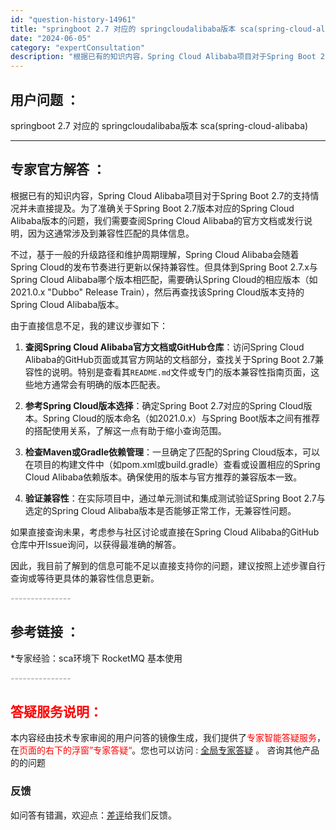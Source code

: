 ```yaml
---
id: "question-history-14961"
title: "springboot 2.7 对应的 springcloudalibaba版本 sca(spring-cloud-alibaba)"
date: "2024-06-05"
category: "expertConsultation"
description: "根据已有的知识内容，Spring Cloud Alibaba项目对于Spring Boot 2.7的支持情况并未直接提及。为了准确关于Spring Boot 2.7版本对应的Spring Cloud Alibaba版本的问题，我们需要查阅Spring Cloud Alibaba的官方文档或发行说明，"
---
```


## 用户问题 ： 
 springboot 2.7 对应的 springcloudalibaba版本 sca(spring-cloud-alibaba) 

---------------
## 专家官方解答 ：

根据已有的知识内容，Spring Cloud Alibaba项目对于Spring Boot 2.7的支持情况并未直接提及。为了准确关于Spring Boot 2.7版本对应的Spring Cloud Alibaba版本的问题，我们需要查阅Spring Cloud Alibaba的官方文档或发行说明，因为这通常涉及到兼容性匹配的具体信息。

不过，基于一般的升级路径和维护周期理解，Spring Cloud Alibaba会随着Spring Cloud的发布节奏进行更新以保持兼容性。但具体到Spring Boot 2.7.x与Spring Cloud Alibaba哪个版本相匹配，需要确认Spring Cloud的相应版本（如2021.0.x "Dubbo" Release Train），然后再查找该Spring Cloud版本支持的Spring Cloud Alibaba版本。

由于直接信息不足，我的建议步骤如下：

1. **查阅Spring Cloud Alibaba官方文档或GitHub仓库**：访问Spring Cloud Alibaba的GitHub页面或其官方网站的文档部分，查找关于Spring Boot 2.7兼容性的说明。特别是查看其`README.md`文件或专门的版本兼容性指南页面，这些地方通常会有明确的版本匹配表。

2. **参考Spring Cloud版本选择**：确定Spring Boot 2.7对应的Spring Cloud版本。Spring Cloud的版本命名（如2021.0.x）与Spring Boot版本之间有推荐的搭配使用关系，了解这一点有助于缩小查询范围。

3. **检查Maven或Gradle依赖管理**：一旦确定了匹配的Spring Cloud版本，可以在项目的构建文件中（如pom.xml或build.gradle）查看或设置相应的Spring Cloud Alibaba依赖版本。确保使用的版本与官方推荐的兼容版本一致。

4. **验证兼容性**：在实际项目中，通过单元测试和集成测试验证Spring Boot 2.7与选定的Spring Cloud Alibaba版本是否能够正常工作，无兼容性问题。

如果直接查询未果，考虑参与社区讨论或直接在Spring Cloud Alibaba的GitHub仓库中开Issue询问，以获得最准确的解答。

因此，我目前了解到的信息可能不足以直接支持你的问题，建议按照上述步骤自行查询或等待更具体的兼容性信息更新。


<font color="#949494">---------------</font> 


## 参考链接 ：

*专家经验：sca环境下 RocketMQ 基本使用 


 <font color="#949494">---------------</font> 
 


## <font color="#FF0000">答疑服务说明：</font> 

本内容经由技术专家审阅的用户问答的镜像生成，我们提供了<font color="#FF0000">专家智能答疑服务</font>，在<font color="#FF0000">页面的右下的浮窗”专家答疑“</font>。您也可以访问 : [全局专家答疑](https://opensource.alibaba.com/chatBot) 。 咨询其他产品的的问题

### 反馈
如问答有错漏，欢迎点：[差评](https://ai.nacos.io/user/feedbackByEnhancerGradePOJOID?enhancerGradePOJOId=14969)给我们反馈。
